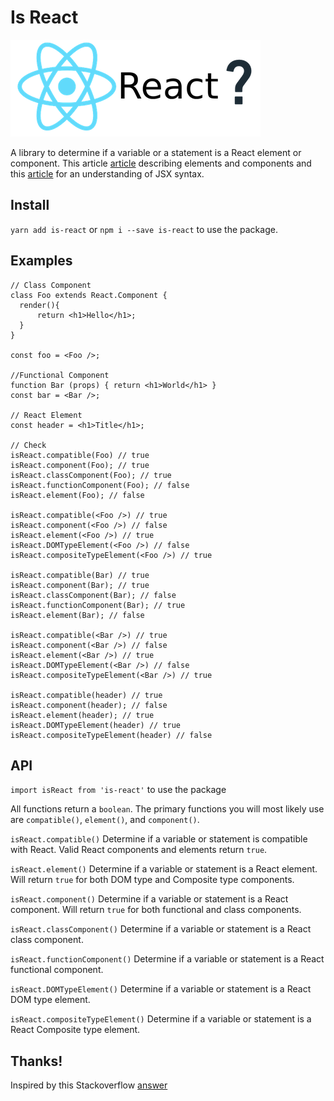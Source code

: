 # Is React

![Is React?](is-react.png)

A library to determine if a variable or a statement is a React element or component.
This article [article](https://facebook.github.io/react/blog/2015/12/18/react-components-elements-and-instances.html) describing elements and components and this [article](https://facebook.github.io/react/docs/jsx-in-depth.html)
for an understanding of JSX syntax.

## Install

`yarn add is-react` or `npm i --save is-react` to use the package.

## Examples
```
// Class Component
class Foo extends React.Component {
  render(){
      return <h1>Hello</h1>;
  }
}

const foo = <Foo />;

//Functional Component
function Bar (props) { return <h1>World</h1> }
const bar = <Bar />;

// React Element
const header = <h1>Title</h1>;

// Check
isReact.compatible(Foo) // true
isReact.component(Foo); // true
isReact.classComponent(Foo); // true
isReact.functionComponent(Foo); // false
isReact.element(Foo); // false

isReact.compatible(<Foo />) // true
isReact.component(<Foo />) // false
isReact.element(<Foo />) // true
isReact.DOMTypeElement(<Foo />) // false
isReact.compositeTypeElement(<Foo />) // true

isReact.compatible(Bar) // true
isReact.component(Bar); // true
isReact.classComponent(Bar); // false
isReact.functionComponent(Bar); // true
isReact.element(Bar); // false

isReact.compatible(<Bar />) // true
isReact.component(<Bar />) // false
isReact.element(<Bar />) // true
isReact.DOMTypeElement(<Bar />) // false
isReact.compositeTypeElement(<Bar />) // true

isReact.compatible(header) // true
isReact.component(header); // false
isReact.element(header); // true
isReact.DOMTypeElement(header) // true
isReact.compositeTypeElement(header) // false
```

## API
`import isReact from 'is-react'` to use the package

All functions return a `boolean`. The primary functions you will most likely
use are `compatible()`, `element()`, and `component()`.

`isReact.compatible()`
Determine if a variable or statement is compatible with React. Valid React
components and elements return `true`.

`isReact.element()`
Determine if a variable or statement is a React element. Will return `true`
for both DOM type and Composite type components.

`isReact.component()`
Determine if a variable or statement is a React component. Will return `true`
for both functional and class components.

`isReact.classComponent()`
Determine if a variable or statement is a React class component.

`isReact.functionComponent()`
Determine if a variable or statement is a React functional component.

`isReact.DOMTypeElement()`
Determine if a variable or statement is a React DOM type element.

`isReact.compositeTypeElement()`
Determine if a variable or statement is a React Composite type element.

## Thanks!

Inspired by this Stackoverflow [answer](http://stackoverflow.com/a/41658173)

